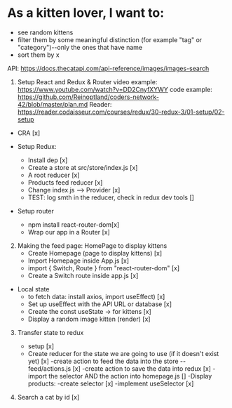 # As a kitten lover, I want to:
- see random kittens
- filter them by some meaningful distinction (for example "tag" or "category")--only the ones that have name 
- sort them by x

API: https://docs.thecatapi.com/api-reference/images/images-search

1. Setup React and Redux & Router 
video example: https://www.youtube.com/watch?v=DD2CnyfXYWY
code example: https://github.com/Reinoptland/coders-network-42/blob/master/plan.md 
Reader: https://reader.codaisseur.com/courses/redux/30-redux-3/01-setup/02-setup 

- CRA [x]
- Setup Redux:

    - Install dep [x]
    - Create a store at src/store/index.js [x]
    - A root reducer [x]
    - Products feed reducer [x]
    - Change index.js --> Provider [x]
    - TEST: log smth in the reducer, check in redux dev tools []

- Setup router
    - npm install react-router-dom[x]
    - Wrap our app in a Router [x]

2. Making the feed page: HomePage to display kittens 
   - Create Homepage (page to display kittens) [x]
   - Import Homepage inside App.js [x]
   - import { Switch, Route } from "react-router-dom" [x]
   - Create a Switch route inside app.js [x]

 - Local state
    - to fetch data: install axios, import useEffect) [x]
     - Set up useEffect with the API URL or database [x]
     - Create the const useState -> for kittens [x]
    - Display a random image kitten  (render) [x] 

3. Transfer state to redux 
     - setup [x]
     -  Create reducer for the state we are going to use (if it doesn't exist yet) [x]
     -create action to feed the data into the store --feed/actions.js [x]
     -create action to save the data into redux [x]
     -import the selector AND the action into homepage.js []
     -Display products:
     -create selector [x]
     -implement useSelector [x]
     

4. Search a cat by id [x]